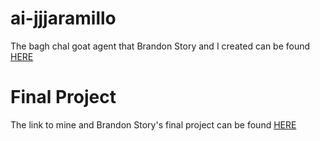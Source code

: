 # ai-jjjaramillo

The bagh chal goat agent that Brandon Story and I created can be found [HERE](https://github.com/JariahJ/ai-jjjaramillo/blob/master/baghchal/sidehugginggoat.py)

# Final Project

The link to mine and Brandon Story's final project can be found [HERE](https://github.com/JariahJ/ai-jjjaramillo/tree/master/finalproject)
